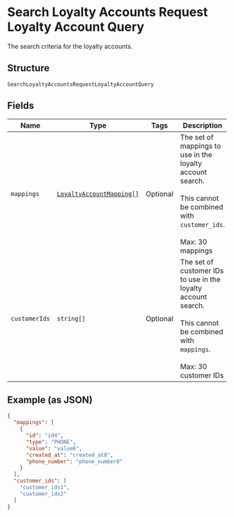 
# Search Loyalty Accounts Request Loyalty Account Query

The search criteria for the loyalty accounts.

## Structure

`SearchLoyaltyAccountsRequestLoyaltyAccountQuery`

## Fields

| Name | Type | Tags | Description |
|  --- | --- | --- | --- |
| `mappings` | [`LoyaltyAccountMapping[]`](/doc/models/loyalty-account-mapping.md) | Optional | The set of mappings to use in the loyalty account search.<br><br>This cannot be combined with `customer_ids`.<br><br>Max: 30 mappings |
| `customerIds` | `string[]` | Optional | The set of customer IDs to use in the loyalty account search.<br><br>This cannot be combined with `mappings`.<br><br>Max: 30 customer IDs |

## Example (as JSON)

```json
{
  "mappings": [
    {
      "id": "id4",
      "type": "PHONE",
      "value": "value6",
      "created_at": "created_at8",
      "phone_number": "phone_number8"
    }
  ],
  "customer_ids": [
    "customer_ids1",
    "customer_ids2"
  ]
}
```

